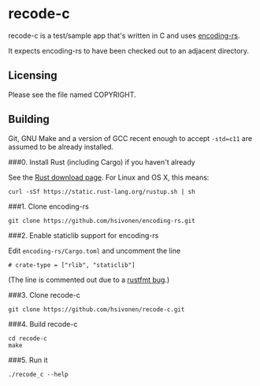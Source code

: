 # recode-c

recode-c is a test/sample app that's written in C and uses
[encoding-rs](https://github.com/hsivonen/encoding-rs).

It expects encoding-rs to have been checked out to an adjacent directory.

## Licensing

Please see the file named COPYRIGHT.

## Building

Git, GNU Make and a version of GCC recent enough to accept `-std=c11` are
assumed to be already installed.

###0. Install Rust (including Cargo) if you haven't already

See the [Rust download page](https://www.rust-lang.org/downloads.html). For
Linux and OS X, this means:
```
curl -sSf https://static.rust-lang.org/rustup.sh | sh
```

###1. Clone encoding-rs

```
git clone https://github.com/hsivonen/encoding-rs.git
```

###2. Enable staticlib support for encoding-rs

Edit `encoding-rs/Cargo.toml` and uncomment the line
```
# crate-type = ["rlib", "staticlib"]
```

(The line is commented out due to a
[rustfmt bug](https://github.com/rust-lang-nursery/rustfmt/issues/828).)

###3. Clone recode-c

```
git clone https://github.com/hsivonen/recode-c.git
```

###4. Build recode-c

```
cd recode-c
make
```

###5. Run it

```
./recode_c --help
```
